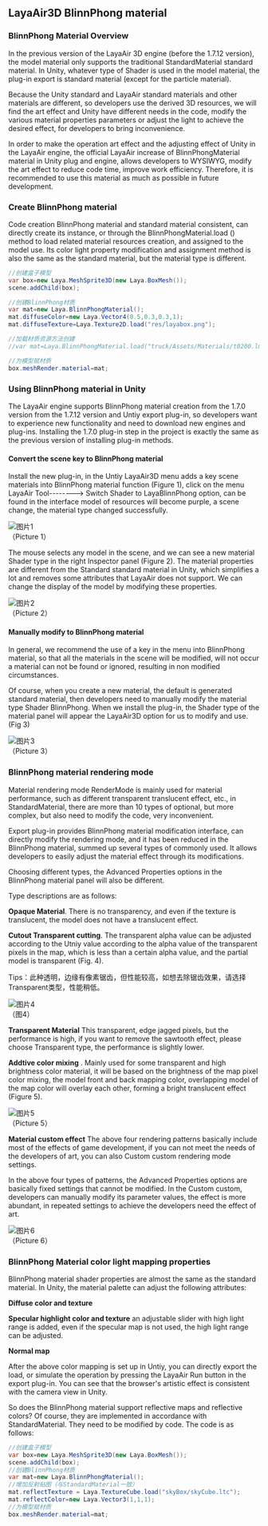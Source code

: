 ## LayaAir3D BlinnPhong material

### BlinnPhong Material Overview

In the previous version of the LayaAir 3D engine (before the 1.7.12 version), the model material only supports the traditional StandardMaterial standard material. In Unity, whatever type of Shader is used in the model material, the plug-in export is standard material (except for the particle material).

Because the Unity standard and LayaAir standard materials and other materials are different, so developers use the derived 3D resources, we will find the art effect and Unity have different needs in the code, modify the various material properties parameters or adjust the light to achieve the desired effect, for developers to bring inconvenience.

In order to make the operation art effect and the adjusting effect of Unity in the LayaAir engine, the official LayaAir increase of BlinnPhongMaterial material in Unity plug and engine, allows developers to WYSIWYG, modify the art effect to reduce code time, improve work efficiency. Therefore, it is recommended to use this material as much as possible in future development.



### Create BlinnPhong material

Code creation BlinnPhong material and standard material consistent, can directly create its instance, or through the BlinnPhongMaterial.load () method to load related material resources creation, and assigned to the model use. Its color light property modification and assignment method is also the same as the standard material, but the material type is different.

```java
//创建盒子模型
var box=new Laya.MeshSprite3D(new Laya.BoxMesh());
scene.addChild(box);

//创建BlinnPhong材质
var mat=new Laya.BlinnPhongMaterial();
mat.diffuseColor=new Laya.Vector4(0.5,0.3,0.3,1);
mat.diffuseTexture=Laya.Texture2D.load("res/layabox.png");

//加载材质资源方法创建
//var mat=Laya.BlinnPhongMaterial.load("truck/Assets/Materials/t0200.lmat");

//为模型赋材质
box.meshRender.material=mat;
```


### Using BlinnPhong material in Unity

The LayaAir engine supports BlinnPhong material creation from the 1.7.0 version from the 1.7.12 version and Untiy export plug-in, so developers want to experience new functionality and need to download new engines and plug-ins. Installing the 1.7.0 plug-in step in the project is exactly the same as the previous version of installing plug-in methods.

#### Convert the scene key to BlinnPhong material

Install the new plug-in, in the Untiy LayaAir3D menu adds a key scene materials into BlinnPhong material function (Figure 1), click on the menu LayaAir Tool--------> Switch Shader to LayaBlinnPhong option, can be found in the interface model of resources will become purple, a scene change, the material type changed successfully.

![图片1](img/1.png)<br>（Picture 1）

The mouse selects any model in the scene, and we can see a new material Shader type in the right Inspector panel (Figure 2). The material properties are different from the Standard standard material in Unity, which simplifies a lot and removes some attributes that LayaAir does not support. We can change the display of the model by modifying these properties.

![图片2](img/2.png)<br>（Picture 2）



#### Manually modify to BlinnPhong material

In general, we recommend the use of a key in the menu into BlinnPhong material, so that all the materials in the scene will be modified, will not occur a material can not be found or ignored, resulting in non modified circumstances.

Of course, when you create a new material, the default is generated standard material, then developers need to manually modify the material type Shader BlinnPhong. When we install the plug-in, the Shader type of the material panel will appear the LayaAir3D option for us to modify and use. (Fig 3)

![图片3](img/3.gif)<br>（Picture 3）





### BlinnPhong material rendering mode

Material rendering mode RenderMode is mainly used for material performance, such as different transparent translucent effect, etc., in StandardMaterial, there are more than 10 types of optional, but more complex, but also need to modify the code, very inconvenient.

Export plug-in provides BlinnPhong material modification interface, can directly modify the rendering mode, and it has been reduced in the BlinnPhong material, summed up several types of commonly used. It allows developers to easily adjust the material effect through its modifications.

Choosing different types, the Advanced Properties options in the BlinnPhong material panel will also be different.

Type descriptions are as follows:

**Opaque  Material**. There is no transparency, and even if the texture is translucent, the model does not have a translucent effect.

**Cutout  Transparent cutting**. The transparent alpha value can be adjusted according to the Utniy value according to the alpha value of the transparent pixels in the map, which is less than a certain alpha value, and the partial model is transparent (Fig. 4).

Tips：此种透明，边缘有像素锯齿，但性能较高，如想去除锯齿效果，请选择Transparent类型，性能稍低。

![图片4](img/4.png)<br>（图4）

**Transparent  Material** This transparent, edge jagged pixels, but the performance is high, if you want to remove the sawtooth effect, please choose Transparent type, the performance is slightly lower.

**Addtive   color mixing** . Mainly used for some transparent and high brightness color material, it will be based on the brightness of the map pixel color mixing, the model front and back mapping color, overlapping model of the map color will overlay each other, forming a bright translucent effect (Figure 5).

![图片5](img/5.png)<br>（Picture 5）



**Material custom effect**  The above four rendering patterns basically include most of the effects of game development, if you can not meet the needs of the developers of art, you can also Custom custom rendering mode settings.

In the above four types of patterns, the Advanced Properties options are basically fixed settings that cannot be modified. In the Custom custom, developers can manually modify its parameter values, the effect is more abundant, in repeated settings to achieve the developers need the effect of art.

![图片6](img/6.png)<br>（Picture 6）



### BlinnPhong Material color light mapping properties

BlinnPhong material shader properties are almost the same as the standard material. In Unity, the material palette can adjust the following attributes:

**Diffuse color and texture**

**Specular highlight color and texture** an adjustable slider with high light range is added, even if the specular map is not used, the high light range can be adjusted.

**Normal map**

After the above color mapping is set up in Untiy, you can directly export the load, or simulate the operation by pressing the LayaAir Run button in the export plug-in. You can see that the browser's artistic effect is consistent with the camera view in Unity.

So does the BlinnPhong material support reflective maps and reflective colors? Of course, they are implemented in accordance with StandardMaterial. They need to be modified by code. The code is as follows:

```java
//创建盒子模型
var box=new Laya.MeshSprite3D(new Laya.BoxMesh());
scene.addChild(box);
//创建BlinnPhong材质
var mat=new Laya.BlinnPhongMaterial();
//增加反射贴图（与StandardMaterial一致）
mat.reflectTexture = Laya.TextureCube.load("skyBox/skyCube.ltc");
mat.reflectColor=new Laya.Vector3(1,1,1);
//为模型赋材质
box.meshRender.material=mat;
```
